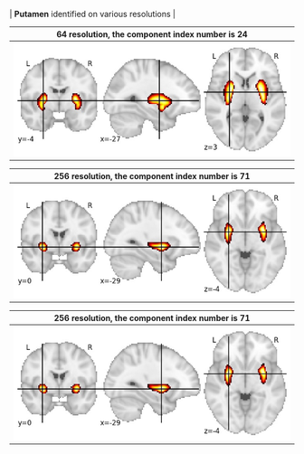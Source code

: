 


| **Putamen** identified on various resolutions |

| 64 resolution, the component index number is 24|  
|:---:|  
| ![Component 64](../64/final/24.jpg "From component 64: Putamen") |

| 256 resolution, the component index number is 71|  
|:---:|  
| ![Component 256](../256/final/71.jpg "From component 256: Putamen") |

| 256 resolution, the component index number is 71|  
|:---:|  
| ![Component 256](../256/final/71.jpg "From component 256: Putamen") |